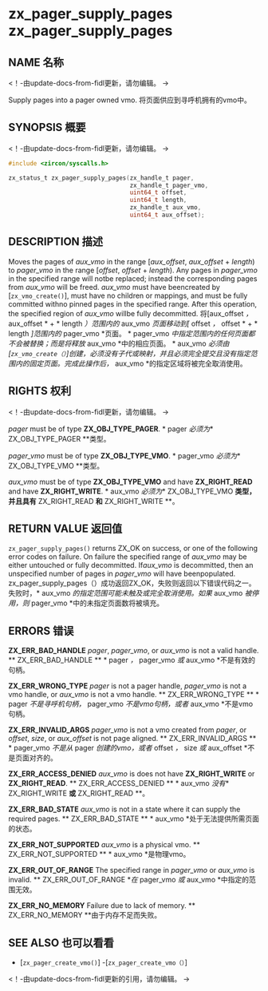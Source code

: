  
# zx_pager_supply_pages  zx_pager_supply_pages 

 
## NAME  名称 

<!-- Updated by update-docs-from-fidl, do not edit. -->  <！-由update-docs-from-fidl更新，请勿编辑。 ->

Supply pages into a pager owned vmo.  将页面供应到寻呼机拥有的vmo中。

 
## SYNOPSIS  概要 

<!-- Updated by update-docs-from-fidl, do not edit. -->  <！-由update-docs-from-fidl更新，请勿编辑。 ->

```c
#include <zircon/syscalls.h>

zx_status_t zx_pager_supply_pages(zx_handle_t pager,
                                  zx_handle_t pager_vmo,
                                  uint64_t offset,
                                  uint64_t length,
                                  zx_handle_t aux_vmo,
                                  uint64_t aux_offset);
```
 

 
## DESCRIPTION  描述 

Moves the pages of *aux_vmo* in the range [*aux_offset*, *aux_offset* + *length*) to *pager_vmo* in the range [*offset*, *offset* + *length*). Any pages in *pager_vmo* in the specified range will notbe replaced; instead the corresponding pages from *aux_vmo* will be freed. *aux_vmo* must have beencreated by [`zx_vmo_create()`], must have no children or mappings, and must be fully committed withno pinned pages in the specified range. After this operation, the specified region of *aux_vmo* willbe fully decommitted. 将[aux_offset *，* aux_offset * + * length *）范围内的* aux_vmo *页面移动到[* offset *，* offset * + * length *]范围内的* pager_vmo *页面。 * pager_vmo *中指定范围内的任何页面都不会被替换；而是将释放* aux_vmo *中的相应页面。 * aux_vmo *必须由[`zx_vmo_create（）`]创建，必须没有子代或映射，并且必须完全提交且没有指定范围内的固定页面。完成此操作后，* aux_vmo *的指定区域将被完全取消使用。

 
## RIGHTS  权利 

<!-- Updated by update-docs-from-fidl, do not edit. -->  <！-由update-docs-from-fidl更新，请勿编辑。 ->

*pager* must be of type **ZX_OBJ_TYPE_PAGER**.  * pager *必须为** ZX_OBJ_TYPE_PAGER **类型。

*pager_vmo* must be of type **ZX_OBJ_TYPE_VMO**.  * pager_vmo *必须为** ZX_OBJ_TYPE_VMO **类型。

*aux_vmo* must be of type **ZX_OBJ_TYPE_VMO** and have **ZX_RIGHT_READ** and have **ZX_RIGHT_WRITE**.  * aux_vmo *必须为** ZX_OBJ_TYPE_VMO **类型，并且具有** ZX_RIGHT_READ **和** ZX_RIGHT_WRITE **。

 
## RETURN VALUE  返回值 

`zx_pager_supply_pages()` returns ZX_OK on success, or one of the following error codes on failure. On failure the specified range of *aux_vmo* may be either untouched or fully decommitted. If*aux_vmo* is decommitted, then an unspecified number of pages in *pager_vmo* will have beenpopulated. zx_pager_supply_pages（）成功返回ZX_OK，失败则返回以下错误代码之一。失败时，* aux_vmo *的指定范围可能未触及或完全取消使用。如果* aux_vmo *被停用，则* pager_vmo *中的未指定页面数将被填充。

 
## ERRORS  错误 

**ZX_ERR_BAD_HANDLE** *pager*, *pager_vmo*, or *aux_vmo* is not a valid handle.  ** ZX_ERR_BAD_HANDLE ** * pager *，* pager_vmo *或* aux_vmo *不是有效的句柄。

**ZX_ERR_WRONG_TYPE** *pager* is not a pager handle, *pager_vmo* is not a vmo handle, or *aux_vmo* is not a vmo handle. ** ZX_ERR_WRONG_TYPE ** * pager *不是寻呼机句柄，* pager_vmo *不是vmo句柄，或者* aux_vmo *不是vmo句柄。

**ZX_ERR_INVALID_ARGS**  *pager_vmo* is not a vmo created from *pager*, or *offset*, *size*, or *aux_offset* is not page aligned. ** ZX_ERR_INVALID_ARGS ** * pager_vmo *不是从* pager *创建的vmo，或者* offset *，* size *或* aux_offset *不是页面对齐的。

**ZX_ERR_ACCESS_DENIED** *aux_vmo* is does not have **ZX_RIGHT_WRITE** or **ZX_RIGHT_READ**.  ** ZX_ERR_ACCESS_DENIED ** * aux_vmo *没有** ZX_RIGHT_WRITE **或** ZX_RIGHT_READ **。

**ZX_ERR_BAD_STATE** *aux_vmo* is not in a state where it can supply the required pages.  ** ZX_ERR_BAD_STATE ** * aux_vmo *处于无法提供所需页面的状态。

**ZX_ERR_NOT_SUPPORTED** *aux_vmo* is a physical vmo.  ** ZX_ERR_NOT_SUPPORTED ** * aux_vmo *是物理vmo。

**ZX_ERR_OUT_OF_RANGE** The specified range in *pager_vmo* or *aux_vmo* is invalid.  ** ZX_ERR_OUT_OF_RANGE **在* pager_vmo *或* aux_vmo *中指定的范围无效。

**ZX_ERR_NO_MEMORY** Failure due to lack of memory.  ** ZX_ERR_NO_MEMORY **由于内存不足而失败。

 
## SEE ALSO  也可以看看 

 
 - [`zx_pager_create_vmo()`]  -[`zx_pager_create_vmo（）`]

<!-- References updated by update-docs-from-fidl, do not edit. -->  <！-由update-docs-from-fidl更新的引用，请勿编辑。 ->

